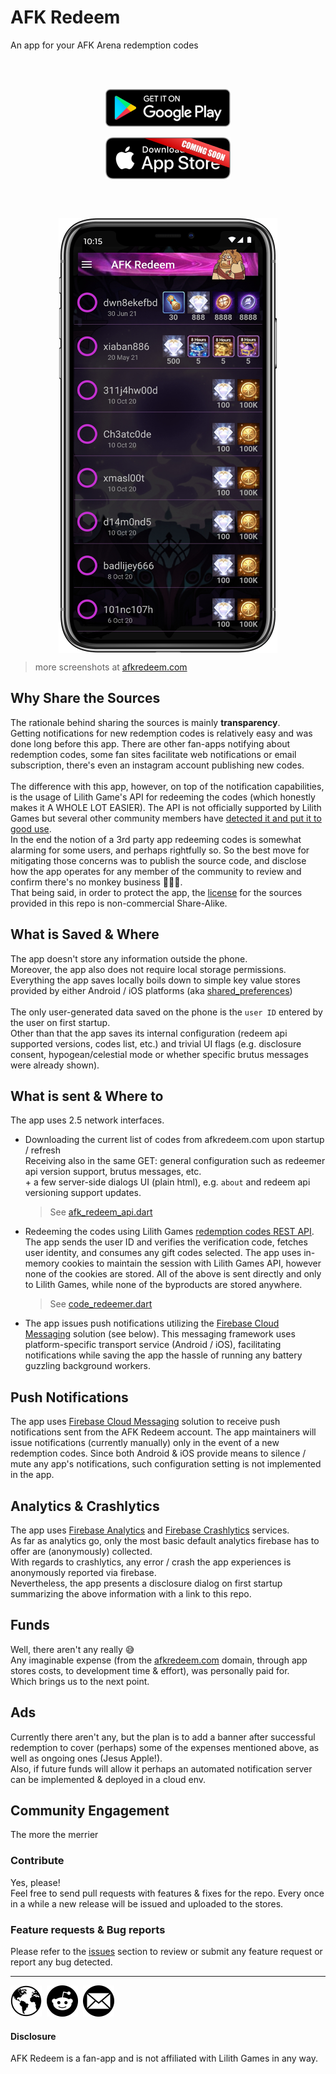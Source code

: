 # AFK Redeem

An app for your AFK Arena redemption codes

<br/>
<br/>
<p align="center">
    <a href="https://play.google.com/store/apps">
        <img align="center"
             src="README.images/google-play-badge.png"
             alt="Google Play badge">
    </a>
    <br/>
    <br/>
<!--    <a href="https://www.apple.com/app-store/">-->
        <img align="center"
             src="README.images/app-store-soon.png"
             alt="Play Store badge">
<!--    </a>-->
</p>
<br/>
<br/>
<p align="center">
    <img align="center"
         src="README.images/1-main.png"
         alt="AFK Redeem screenshot">
</p>

> more screenshots at [afkredeem.com][afk-redeem]

## Why Share the Sources
The rationale behind sharing the sources is mainly **transparency**.\
Getting notifications for new redemption codes is relatively easy and was done long before this app.
There are other fan-apps notifying about redemption codes, some fan sites facilitate web notifications or email subscription,
there's even an instagram account publishing new codes.\
\
The difference with this app, however, on top of the notification capabilities,
is the usage of Lilith Game's API for redeeming the codes (which honestly makes it A WHOLE LOT EASIER).
The API is not officially supported by Lilith Games but several other community members
have [detected it and put it to good use][reddit-redemption-api].\
In the end the notion of a 3rd party app redeeming codes is somewhat alarming for some users, and perhaps rightfully so.
So the best move for mitigating those concerns was to publish the source code,
and disclose how the app operates for any member of the community to review and confirm there's no monkey business 🙉🙈🙊.\
That being said, in order to protect the app, the [license] for the sources provided in this repo is non-commercial Share-Alike.

## What is Saved & Where
The app doesn't store any information outside the phone.\
Moreover, the app also does not require local storage permissions.\
Everything the app saves locally boils down to simple key value stores provided by either Android / iOS platforms (aka [shared_preferences])\
\
The only user-generated data saved on the phone is the `user ID` entered by the user on first startup.\
Other than that the app saves its internal configuration (redeem api supported versions, codes list, etc.) and trivial UI flags (e.g. disclosure consent, hypogean/celestial mode or whether specific brutus messages were already shown).

## What is sent & Where to
The app uses 2.5 network interfaces.
- Downloading the current list of codes from afkredeem.com upon startup / refresh\
  Receiving also in the same GET: general configuration such as redeemer api version support, brutus messages, etc.\
  \+ a few server-side dialogs UI (plain html), e.g. `about` and redeem api versioning support updates.
  > See [afk_redeem_api.dart]
- Redeeming the codes using Lilith Games [redemption codes REST API][reddit-redemption-api].\
  The app sends the user ID and verifies the verification code, fetches user identity, and consumes any gift codes selected.
  The app uses in-memory cookies to maintain the session with Lilith Games API, however none of the cookies are stored.
  All of the above is sent directly and only to Lilith Games, while none of the byproducts are stored anywhere.
  > See [code_redeemer.dart]
- The app issues push notifications utilizing the [Firebase Cloud Messaging][firebase-messaging] solution (see below).
  This messaging framework uses platform-specific transport service (Android / iOS),
  facilitating notifications while saving the app the hassle of running any battery guzzling background workers.

## Push Notifications
The app uses [Firebase Cloud Messaging][firebase-messaging] solution to receive push notifications sent from the AFK Redeem account.
The app maintainers will issue notifications (currently manually) only in the event of a new redemption codes.
Since both Android & iOS provide means to silence / mute any app's notifications, such configuration setting is not implemented in the app.

## Analytics & Crashlytics
The app uses [Firebase Analytics][firebase-analytics] and [Firebase Crashlytics][firebase-crashlytics] services.\
As far as analytics go, only the most basic default analytics firebase has to offer are (anonymously) collected.\
With regards to crashlytics, any error / crash the app experiences is anonymously reported via firebase.\
Nevertheless, the app presents a disclosure dialog on first startup summarizing the above information with a link to this repo.

## Funds
Well, there aren't any really 😅\
Any imaginable expense (from the [afkredeem.com][afk-redeem] domain, through app stores costs, to development time & effort), was personally paid for.\
Which brings us to the next point.

## Ads
Currently there aren't any, but the plan is to add a banner after successful redemption to cover (perhaps) some of the expenses mentioned above, as well as ongoing ones (Jesus Apple!).\
Also, if future funds will allow it perhaps an automated notification server can be implemented & deployed in a cloud env.

## Community Engagement
The more the merrier
### Contribute
Yes, please!\
Feel free to send pull requests with features & fixes for the repo. Every once in a while a new release will be issued and uploaded to the stores.
### Feature requests & Bug reports
Please refer to the [issues] section to review or submit any feature request or report any bug detected.

----

[![afkredeem.com](README.images/globe.png)][afk-redeem]&nbsp; [![reddit](README.images/reddit.png)][reddit-account]&nbsp; [![email](README.images/email.png)][email]

#### Disclosure
AFK Redeem is a fan-app and is not affiliated with Lilith Games in any way.

[reddit-redemption-api]: https://www.reddit.com/r/afkarena/comments/nyvv6l/api_endpoints/
[afk-redeem]: https://afkredeem.com
[shared_preferences]: https://pub.dev/packages/shared_preferences
[firebase-messaging]: https://firebase.google.com/docs/cloud-messaging
[firebase-analytics]: https://firebase.google.com/docs/analytics
[firebase-crashlytics]: https://firebase.google.com/docs/crashlytics
[reddit-account]: https://www.reddit.com/u/-ConanTheLibrarian-
[email]: mailto:afkredeem@gmail.com

[license]: LICENSE.md
[afk_redeem_api.dart]: lib/data/services/afk_redeem_api.dart
[code_redeemer.dart]: lib/data/services/code_redeemer.dart
[issues]: https://github.com/afkredeem/afkredeem-flutter/issues